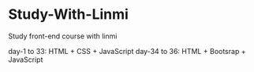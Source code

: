 # Study-With-Linmi
Study front-end course with linmi  

day-1 to 33: HTML + CSS + JavaScript
day-34 to 36: HTML + Bootsrap + JavaScript